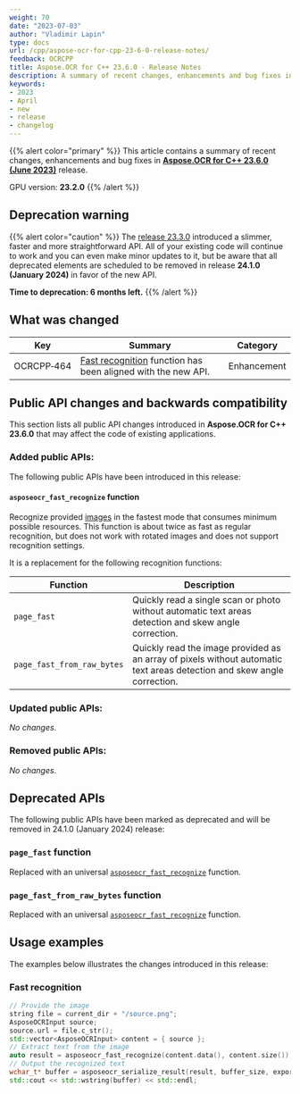 ```yaml
---
weight: 70
date: "2023-07-03"
author: "Vladimir Lapin"
type: docs
url: /cpp/aspose-ocr-for-cpp-23-6-0-release-notes/
feedback: OCRCPP
title: Aspose.OCR for C++ 23.6.0 - Release Notes
description: A summary of recent changes, enhancements and bug fixes in Aspose.OCR for C++ 23.6.0 (June 2023) release.
keywords:
- 2023
- April
- new
- release
- changelog
---
```


{{% alert color="primary" %}}
This article contains a summary of recent changes, enhancements and bug fixes in [**Aspose.OCR for C++ 23.6.0 (June 2023)**](https://www.nuget.org/packages/Aspose.Ocr.Cpp/23.6.0) release.

GPU version: **23.2.0**
{{% /alert %}}

## Deprecation warning

{{% alert color="caution" %}}
The [release 23.3.0](/ocr/cpp/aspose-ocr-for-cpp-23-3-0-release-notes/) introduced a slimmer, faster and more straightforward API. All of your existing code will continue to work and you can even make minor updates to it, but be aware that all deprecated elements are scheduled to be removed in release **24.1.0 (January 2024)** in favor of the new API.

**Time to deprecation: 6 months left.**
{{% /alert %}}

## What was changed

Key | Summary | Category
--- | ------- | --------
OCRCPP&#8209;464 | [Fast recognition](/ocr/cpp/fast-recognition/) function has been aligned with the new API. | Enhancement

## Public API changes and backwards compatibility

This section lists all public API changes introduced in **Aspose.OCR for C++ 23.6.0** that may affect the code of existing applications.

### Added public APIs:

The following public APIs have been introduced in this release:

#### `asposeocr_fast_recognize` function

Recognize provided [images](/ocr/cpp/content-for-ocr/) in the fastest mode that consumes minimum possible resources. This function is about twice as fast as regular recognition, but does not work with rotated images and does not support recognition settings.

It is a replacement for the following recognition functions:

Function | Description
-------- | -----------
`page_fast` | Quickly read a single scan or photo without automatic text areas detection and skew angle correction.
`page_fast_from_raw_bytes` | Quickly read the image provided as an array of pixels without automatic text areas detection and skew angle correction.

### Updated public APIs:

_No changes._

### Removed public APIs:

_No changes._

## Deprecated APIs

The following public APIs have been marked as deprecated and will be removed in 24.1.0 (January 2024) release:

### `page_fast` function

Replaced with an universal [`asposeocr_fast_recognize`]() function.

### `page_fast_from_raw_bytes` function

Replaced with an universal [`asposeocr_fast_recognize`]() function.

## Usage examples

The examples below illustrates the changes introduced in this release:

### Fast recognition

```cpp
// Provide the image
string file = current_dir + "/source.png";
AsposeOCRInput source;
source.url = file.c_str();
std::vector<AsposeOCRInput> content = { source };
// Extract text from the image
auto result = asposeocr_fast_recognize(content.data(), content.size());
// Output the recognized text
wchar_t* buffer = asposeocr_serialize_result(result, buffer_size, export_format::text);
std::cout << std::wstring(buffer) << std::endl;
```
